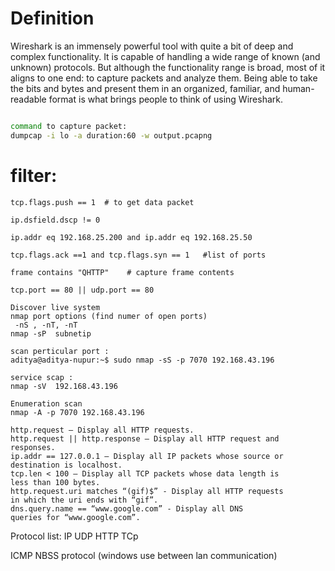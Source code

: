 # Definition
Wireshark is an immensely powerful tool with quite a bit of deep and
complex functionality. It is capable of handling a wide range of known
(and unknown) protocols. But although the functionality range is broad,
most of it aligns to one end: to capture packets and analyze them. Being
able to take the bits and bytes and present them in an organized,
familiar, and human-readable format is what brings people to think of
using Wireshark.

```bash

command to capture packet:
dumpcap -i lo -a duration:60 -w output.pcapng

```

# filter:
```
tcp.flags.push == 1  # to get data packet

ip.dsfield.dscp != 0 

ip.addr eq 192.168.25.200 and ip.addr eq 192.168.25.50

tcp.flags.ack ==1 and tcp.flags.syn == 1   #list of ports

frame contains "QHTTP"    # capture frame contents

tcp.port == 80 || udp.port == 80

```

```
Discover live system 
nmap port options (find numer of open ports)
 -nS , -nT, -nT
nmap -sP  subnetip

scan perticular port :
aditya@aditya-nupur:~$ sudo nmap -sS -p 7070 192.168.43.196 

service scap :
nmap -sV  192.168.43.196 

Enumeration scan
nmap -A -p 7070 192.168.43.196

```
```
http.request – Display all HTTP requests.
http.request || http.response – Display all HTTP request and
responses.
ip.addr == 127.0.0.1 – Display all IP packets whose source or
destination is localhost.
tcp.len < 100 – Display all TCP packets whose data length is
less than 100 bytes.
http.request.uri matches “(gif)$” - Display all HTTP requests
in which the uri ends with “gif”.
dns.query.name == “www.google.com” - Display all DNS
queries for “www.google.com”.
```

Protocol list:
IP
UDP
HTTP
TCp

ICMP
NBSS protocol (windows use between lan communication)
